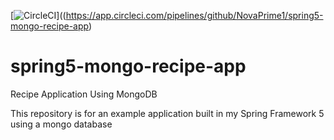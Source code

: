 [![CircleCI](https://circleci.com/gh/NovaPrime1/spring5-mongo-recipe-app.svg?style=svg&circle-token=<YOUR_STATUS_API_TOKEN>)]((https://app.circleci.com/pipelines/github/NovaPrime1/spring5-mongo-recipe-app)

# spring5-mongo-recipe-app
Recipe Application Using MongoDB

This repository is for an example application built in my Spring Framework 5 using a mongo database

